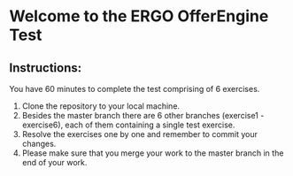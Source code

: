 # Welcome to the ERGO OfferEngine Test

## Instructions:

You have 60 minutes to complete the test comprising of 6 exercises.
<br>
1. Clone the repository to your local machine.
2. Besides the master branch there are 6 other branches (exercise1 - exercise6), each of them containing a single test exercise.
3. Resolve the exercises one by one and remember to commit your changes.
4. Please make sure that you merge your work to the master branch in the end of your work.
